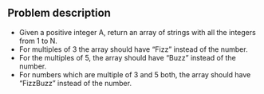 ## Problem description

- Given a positive integer A, return an array of strings with all the integers from 1 to N.
- For multiples of 3 the array should have “Fizz” instead of the number.
- For the multiples of 5, the array should have “Buzz” instead of the number.
- For numbers which are multiple of 3 and 5 both, the array should have “FizzBuzz” instead of the number.
